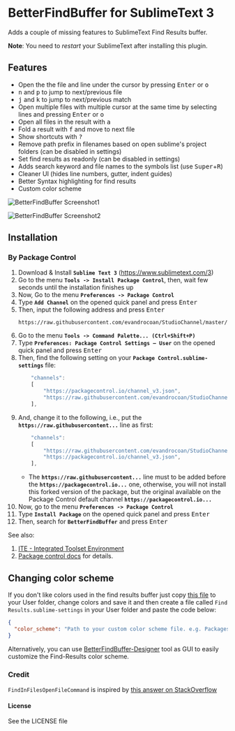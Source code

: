 # BetterFindBuffer for SublimeText 3
Adds a couple of missing features to SublimeText Find Results buffer.

**Note**: You need to *restart* your SublimeText after installing this plugin.

## Features
- Open the the file and line under the cursor by pressing <kbd>Enter</kbd> or <kbd>o</kbd>
- <kbd>n</kbd> and <kbd>p</kbd> to jump to next/previous file
- <kbd>j</kbd> and <kbd>k</kbd> to jump to next/previous match
- Open multiple files with multiple cursor at the same time by selecting lines and pressing <kbd>Enter</kbd> or <kbd>o</kbd>
- Open all files in the result with <kbd>a</kbd>
- Fold a result with <kbd>f</kbd> and move to next file
- Show shortcuts with <kbd>?</kbd>
- Remove path prefix in filenames based on open sublime's project folders (can be disabled in settings)
- Set find results as readonly (can be disabled in settings)
- Adds search keyword and file names to the symbols list (use <kbd>Super</kbd>+<kbd>R</kbd>)
- Cleaner UI (hides line numbers, gutter, indent guides)
- Better Syntax highlighting for find results
- Custom color scheme

![BetterFindBuffer Screenshot1](https://cloud.githubusercontent.com/assets/3202/16536669/d9ed24c0-3ff4-11e6-9d4f-779049c063cd.png)

![BetterFindBuffer Screenshot2](https://cloud.githubusercontent.com/assets/3202/16536672/e07db07a-3ff4-11e6-865d-1f24cb2a8dad.png)


## Installation

### By Package Control

1. Download & Install **`Sublime Text 3`** (https://www.sublimetext.com/3)
1. Go to the menu **`Tools -> Install Package Control`**, then,
   wait few seconds until the installation finishes up
1. Now,
   Go to the menu **`Preferences -> Package Control`**
1. Type **`Add Channel`** on the opened quick panel and press <kbd>Enter</kbd>
1. Then,
   input the following address and press <kbd>Enter</kbd>
   ```
   https://raw.githubusercontent.com/evandrocoan/StudioChannel/master/channel.json
   ```
1. Go to the menu **`Tools -> Command Palette...
   (Ctrl+Shift+P)`**
1. Type **`Preferences:
   Package Control Settings – User`** on the opened quick panel and press <kbd>Enter</kbd>
1. Then,
   find the following setting on your **`Package Control.sublime-settings`** file:
   ```js
       "channels":
       [
           "https://packagecontrol.io/channel_v3.json",
           "https://raw.githubusercontent.com/evandrocoan/StudioChannel/master/channel.json",
       ],
   ```
1. And,
   change it to the following, i.e.,
   put the **`https://raw.githubusercontent...`** line as first:
   ```js
       "channels":
       [
           "https://raw.githubusercontent.com/evandrocoan/StudioChannel/master/channel.json",
           "https://packagecontrol.io/channel_v3.json",
       ],
   ```
   * The **`https://raw.githubusercontent...`** line must to be added before the **`https://packagecontrol.io...`** one, otherwise,
     you will not install this forked version of the package,
     but the original available on the Package Control default channel **`https://packagecontrol.io...`**
1. Now,
   go to the menu **`Preferences -> Package Control`**
1. Type **`Install Package`** on the opened quick panel and press <kbd>Enter</kbd>
1. Then,
search for **`BetterFindBuffer`** and press <kbd>Enter</kbd>

See also:

1. [ITE - Integrated Toolset Environment](https://github.com/evandrocoan/ITE)
1. [Package control docs](https://packagecontrol.io/docs/usage) for details.


## Changing color scheme
If you don't like colors used in the find results buffer just copy [this file](https://github.com/aziz/BetterFindBuffer/blob/master/FindResults.hidden-tmTheme) to your User folder, change colors and save it and then create a file called `Find Results.sublime-settings` in your User folder and paste the code below:

``` json
{
  "color_scheme": "Path to your custom color scheme file. e.g. Packages/User/Custom_FindResults.hidden-tmTheme",
}
```

Alternatively, you can use [BetterFindBuffer-Designer](http://bobtherobot.github.io/BetterFindBuffer-Designer/) tool as GUI to easily customize the Find-Results color scheme.

### Credit
`FindInFilesOpenFileCommand` is inspired by [this answer on StackOverflow](http://stackoverflow.com/a/16779397/78254)

#### License
See the LICENSE file

